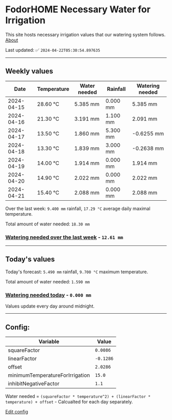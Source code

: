 # FodorHOME Necessary Water for Irrigation

This site hosts necessary irrigation values that our watering system follows. [About](https://github.com/redyau/irrigation)

Last updated: ✅ `2024-04-22T05:30:54.897635`

---

## Weekly values

| Date | Temperature | Water needed | Rainfall | Watering needed |
|-----|-----|-----|-----|-----|
| 2024-04-15 | 28.60 °C | 5.385 mm | 0.000 mm | 5.385 mm |
| 2024-04-16 | 21.30 °C | 3.191 mm | 1.100 mm | 2.091 mm |
| 2024-04-17 | 13.50 °C | 1.860 mm | 5.300 mm | -0.6255 mm |
| 2024-04-18 | 13.30 °C | 1.839 mm | 3.000 mm | -0.2638 mm |
| 2024-04-19 | 14.00 °C | 1.914 mm | 0.000 mm | 1.914 mm |
| 2024-04-20 | 14.90 °C | 2.022 mm | 0.000 mm | 2.022 mm |
| 2024-04-21 | 15.40 °C | 2.088 mm | 0.000 mm | 2.088 mm |


Over the last week: `9.400 mm` rainfall, `17.29 °C` average daily maximal temperature.

Total amount of water needed: `18.30 mm`

### [Watering needed over the last week](lastweek.txt) - `12.61 mm`

---

## Today's values

Today's forecast: `5.490 mm` rainfall, `9.700 °C` maximum temperature.

Total amount of water needed: `1.590 mm`

### [Watering needed today](today.txt) - `0.000 mm`

Values update every day around midnight.

---

## Config:

| Variable | Value |
|-----|-----|
| squareFactor | `0.0086` |
| linearFactor | `-0.1286` |
| offset | `2.0286` |
| minimumTemperatureForIrrigation | `15.0` |
| inhibitNegativeFactor | `1.1` |

Water needed = `(squareFactor * temperature^2) + (linearFactor * temperature) + offset` - Calcualted for each day separately.

[Edit config](https://github.com/RedyAu/irrigation/edit/main/config.json)
